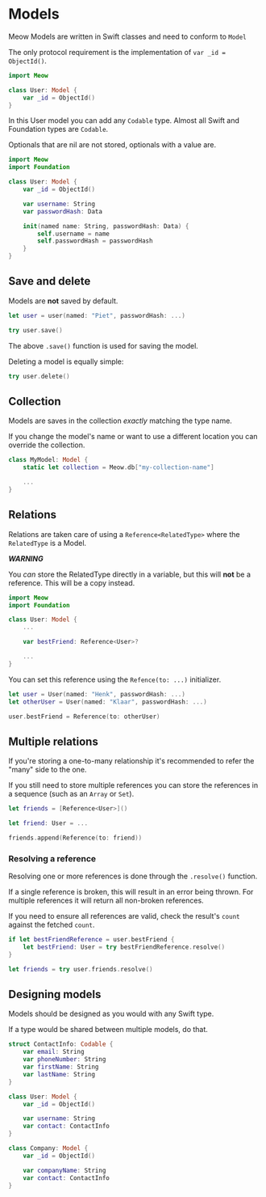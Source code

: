 # Models

Meow Models are written in Swift classes and need to conform to `Model`

The only protocol requirement is the implementation of `var _id = ObjectId()`.

```swift
import Meow

class User: Model {
    var _id = ObjectId()
}
```

In this User model you can add any `Codable` type. Almost all Swift and Foundation types are `Codable`.

Optionals that are nil are not stored, optionals with a value are.

```swift
import Meow
import Foundation

class User: Model {
    var _id = ObjectId()

    var username: String
    var passwordHash: Data

    init(named name: String, passwordHash: Data) {
        self.username = name
        self.passwordHash = passwordHash
    }
}
```

## Save and delete

Models are **not** saved by default.

```swift
let user = user(named: "Piet", passwordHash: ...)

try user.save()
```

The above `.save()` function is used for saving the model.

Deleting a model is equally simple:

```swift
try user.delete()
```

## Collection

Models are saves in the collection *exactly* matching the type name.

If you change the model's name or want to use a different location you can override the collection.

```swift
class MyModel: Model {
    static let collection = Meow.db["my-collection-name"]

    ...
}
```

## Relations

Relations are taken care of using a `Reference<RelatedType>` where the `RelatedType` is a Model.

***WARNING***

You *can* store the RelatedType directly in a variable, but this will **not** be a reference. This will be a copy instead.

```swift
import Meow
import Foundation

class User: Model {
    ...

    var bestFriend: Reference<User>?

    ...
}
```

You can set this reference using the `Refence(to: ...)` initializer.

```swift
let user = User(named: "Henk", passwordHash: ...)
let otherUser = User(named: "Klaar", passwordHash: ...)

user.bestFriend = Reference(to: otherUser)
```

## Multiple relations

If you're storing a one-to-many relationship it's recommended to refer the "many" side to the one.

If you still need to store multiple references you can store the references in a sequence (such as an `Array` or `Set`).

```swift
let friends = [Reference<User>]()

let friend: User = ...

friends.append(Reference(to: friend))
```

### Resolving a reference

Resolving one or more references is done through the `.resolve()` function.

If a single reference is broken, this will result in an error being thrown.
For multiple references it will return all non-broken references.

If you need to ensure all references are valid, check the result's `count` against the fetched `count`.

```swift
if let bestFriendReference = user.bestFriend {
    let bestFriend: User = try bestFriendReference.resolve()
}

let friends = try user.friends.resolve()
```

## Designing models

Models should be designed as you would with any Swift type.

If a type would be shared between multiple models, do that.

```swift
struct ContactInfo: Codable {
    var email: String
    var phoneNumber: String
    var firstName: String
    var lastName: String
}

class User: Model {
    var _id = ObjectId()

    var username: String
    var contact: ContactInfo
}

class Company: Model {
    var _id = ObjectId()

    var companyName: String
    var contact: ContactInfo
}
```
